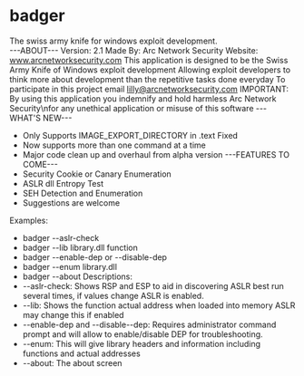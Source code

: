 # badger
The swiss army knife for windows exploit development.<br/>
---ABOUT---
Version: 2.1
Made By: Arc Network Security
Website: www.arcnetworksecurity.com
This application is designed to be the Swiss Army Knife of Windows exploit development
Allowing exploit developers to think more about development than the repetitive tasks done everyday
To participate in this project email lilly@arcnetworksecurity.com
IMPORTANT: By using this application you indemnify and hold harmless Arc Network Security\nfor any unethical application or misuse of this software
---WHAT'S NEW---
- Only Supports IMAGE_EXPORT_DIRECTORY in .text Fixed
- Now supports more than one command at a time
- Major code clean up and overhaul from alpha version
---FEATURES TO COME---
- Security Cookie or Canary Enumeration
- ASLR dll Entropy Test
- SEH Detection and Enumeration
- Suggestions are welcome

Examples:
- badger --aslr-check
- badger --lib library.dll function
- badger --enable-dep or --disable-dep
- badger --enum library.dll
- badger --about
Descriptions:
- --aslr-check: Shows RSP and ESP to aid in discovering ASLR best run several times, if values change ASLR is enabled.
- --lib: Shows the function actual address when loaded into memory ASLR may change this if enabled
- --enable-dep and --disable--dep: Requires administrator command prompt and will allow to enable/disable DEP for troubleshooting.
- --enum: This will give library headers and information including functions and actual addresses
- --about: The about screen
